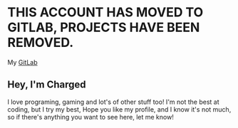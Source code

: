 # THIS ACCOUNT HAS MOVED TO GITLAB, PROJECTS HAVE BEEN REMOVED.
My [GitLab](https://gitlab.com/charged1)

Hey, I'm Charged
--
I love programing, gaming and lot's of other stuff too!
I'm not the best at coding, but I try my best,
Hope you like my profile, and I know it's not much, so if there's anything you want to see here, let me know! 

<!---
Charged5770/Charged is a ✨ special ✨ repository because its `README.md` (this file) appears on your GitHub profile.
You can click the Preview link to take a look at your changes.
--->
